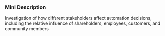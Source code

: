 ### Mini Description

Investigation of how different stakeholders affect automation decisions, including the relative influence of shareholders, employees, customers, and community members

